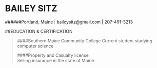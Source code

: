 # BAILEY SITZ
######Portland, Maine | baileysitz@gmail.com | 207-491-3213



##EDUCATION & CERTIFICATION
>####Southern Maine Community College 
> Current student studying computer science. 
> 
>####Property and Casualty license   
> Selling insurance in the state of Maine. 

